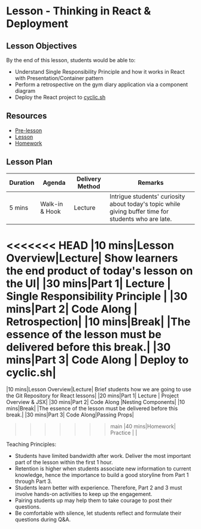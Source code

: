 # Lesson - Thinking in React & Deployment

## Lesson Objectives

By the end of this lesson, students would be able to:

- Understand Single Responsibility Principle and how it works in React with Presentation/Container pattern
- Perform a retrospective on the gym diary application via a component diagram
- Deploy the React project to [cyclic.sh](https://cyclic.sh/)

## Resources

- [Pre-lesson](./pre-lesson-work.md)
- [Lesson](./lesson.md)
- [Homework](./homework.md)

## Lesson Plan

|Duration|Agenda|Delivery Method|Remarks|
|-|-|-|-|
|5 mins|Walk-in & Hook|Lecture|Intrigue students' curiosity about today's topic while giving buffer time for students who are late.|
<<<<<<< HEAD
|10 mins|Lesson Overview|Lecture| Show learners the end product of today's lesson on the UI|
|30 mins|Part 1| Lecture | Single Responsibility Principle |
|30 mins|Part 2| Code Along | Retrospection|
|10 mins|Break| |The essence of the lesson must be delivered before this break.|
|30 mins|Part 3| Code Along | Deploy to cyclic.sh|
=======
|10 mins|Lesson Overview|Lecture| Brief students how we are going to use the Git Repository for React lessons|
|20 mins|Part 1| Lecture | Project Overview & JSX|
|30 mins|Part 2| Code Along |Nesting Components|
|10 mins|Break| |The essence of the lesson must be delivered before this break.|
|30 mins|Part 3| Code Along|Passing Props|
>>>>>>> main
|40 mins|Homework| Practice | |

Teaching Principles:
- Students have limited bandwidth after work. Deliver the most important part of the lesson within the first 1 hour.
- Retention is higher when students associate new information to current knowledge, hence the importance to build a good storyline from Part 1 through Part 3.
- Students learn better with experience. Therefore, Part 2 and 3 must involve hands-on activities to keep up the engagement.
- Pairing students up may help them to take courage to post their questions.
- Be comfortable with silence, let students reflect and formulate their questions during Q&A. 